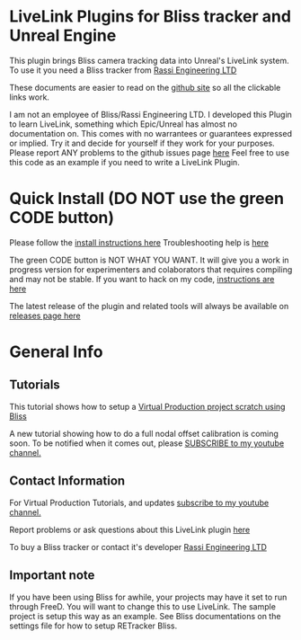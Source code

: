 # LiveLink Plugins for Bliss tracker and Unreal Engine

This plugin brings Bliss camera tracking data into Unreal's LiveLink system.  To use it you need a Bliss tracker from [Rassi Engineering LTD](https://www.retracker.co/)

These documents are easier to read on the [github site](https://github.com/MiloMindbender/LiveLinkPlugins) so all the clickable links work.

I am not an employee of Bliss/Rassi Engineering LTD.  I developed this Plugin to learn LiveLink, something which Epic/Unreal has almost no documentation on.  This comes with no warrantees or guarantees expressed or implied. Try it and decide for yourself if they work for your purposes.  Please report ANY problems to the github issues page [here](https://github.com/MiloMindbender/LiveLinkPlugins/issues)  Feel free to use this code as an example if you need to write a LiveLink Plugin.

# Quick Install (DO NOT use the green CODE button)

Please follow the [install instructions here](Documents/INSTALLATION.md) Troubleshooting help is [here](Documents/TROUBLESHOOTING.md)

The green CODE button is NOT WHAT YOU WANT.  It will give you a work in progress version for experimenters and colaborators that requires compiling and may not be stable.  If you want to hack on my code, [instructions are here](Documents/SOURCE_CODE.md)

The latest release of the plugin and related tools will always be available on [releases page here](https://github.com/MiloMindbender/LiveLinkPlugins/releases)

# General Info

## Tutorials

This tutorial shows how to setup a [Virtual Production project scratch using Bliss](https://youtu.be/ebuLqk85VTQ)

A new tutorial showing how to do a full nodal offset calibration is coming soon.  To be notified when it comes out, please [SUBSCRIBE to my youtube channel.](https://www.youtube.com/user/GregCorson)

## Contact Information

For Virtual Production Tutorials, and updates [subscribe to my youtube channel.](https://www.youtube.com/user/GregCorson)

Report problems or ask questions about this LiveLink plugin [here](https://github.com/MiloMindbender/LiveLinkPlugins/issues)

To buy a Bliss tracker or contact it's developer [Rassi Engineering LTD](https://www.retracker.co/)

## Important note

If you have been using Bliss for awhile, your projects may have it set to run through FreeD.  You will want to change this to use LiveLink.  The sample project is setup this way as an example.  See Bliss documentations on the settings file for how to setup RETracker Bliss.
